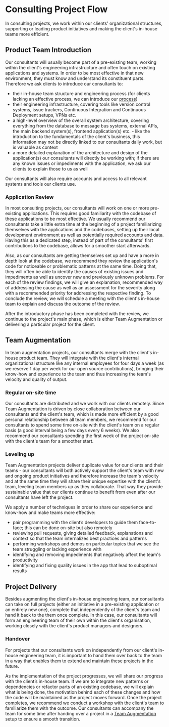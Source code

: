 # Consulting Project Flow

In consulting projects, we work within our clients' organizational structures,
supporting or leading product initiatives and making the client's in-house teams
more efficient.

## Product Team Introduction

Our consultants will usually become part of a pre-existing team, working within
the client's engineering infrastructure and often touch on existing applications
and systems. In order to be most effective in that new environment, they must
know and understand its constituent parts. Therefore we ask clients to introduce
our consultants to:

- their in-house team structure and engineering process (for clients lacking an
  effective process, we can introduce our [process](./../../process))
- their engineering infrastructure, covering tools like version control systems,
  issue trackers, Continuous Integration and Continuous Deployment setups, VPNs
  etc.
- a high-level overview of the overall system architecture, covering everything
  from the database to message bus systems, external APIs, the main backend
  system(s), frontend application(s) etc. - like the introduction to the
  fundamentals of the client's business, this information may not be directly
  linked to our consultants daily work, but is valuable as context
- a more detailed explanation of the architecture and design of the
  application(s) our consultants will directly be working with; if there are any
  known issues or impediments with the application, we ask our clients to
  explain those to us as well

Our consultants will also require accounts and access to all relevant systems
and tools our clients use.

### Application Review

In most consulting projects, our consultants will work on one or more
pre-existing applications. This requires good familiarity with the codebase of
these applications to be most effective. We usually recommend our consultants
take a little extra time at the beginning of a project familiarizing themselves
with the applications and the codebases, setting up their local development
environment as well as potentially required accounts and data. Having this as a
dedicated step, instead of part of the consultants' first contributions to the
codebase, allows for a smoother start afterwards.

Also, as our consultants are getting themselves set up and have a more in depth
look at the codebase, we recommend they review the application's code for
noticeable or problematic patterns at the same time. Doing that, they will often
be able to identify the causes of existing issues and impediments as well as
uncover new and previously unknown problems. For each of the review findings, we
will give an explanation, recommended way of addressing the cause as well as an
assessment for the severity along with a recommended priority for addressing the
respective finding. To conclude the review, we will schedule a meeting with the
client's in-house team to explain and discuss the outcome of the review.

After the introductory phase has been completed with the review, we continue to
the project's main phase, which is either Team Augmentation or delivering a
particular project for the client.

## Team Augmentation

In team augmentation projects, our consultants merge with the client's in-house
product team. They will integrate with the client's internal organizational
structure like any internal employees for four days a week (as we reserve 1 day
per week for our open source contributions), bringing their know-how and
experience to the team and thus increasing the team's velocity and quality of
output.

### Regular on-site time

Our consultants are distributed and we work with our clients remotely. Since
Team Augmentation is driven by close collaboration between our consultants and
the client's team, which is made more efficient by a good personal relationship
between all team members, we recommend for our consultants to spend some time
on-site with the client's team on a regular basis (a good interval being a few
days every 6 weeks). We also recommend our consultants spending the first week
of the project on-site with the client's team for a smoother start.

### Leveling up

Team Augmentation projects deliver duplicate value for our clients and their
teams - our consultants will both actively support the client's team with new
and ongoing product initiatives and therefore increase the team's velocity and
at the same time they will share their unique expertise with the client's team,
leveling team members up as they collaborate. That way they provide sustainable
value that our clients continue to benefit from even after our consultants have
left the project.

We apply a number of techniques in order to share our experience and know-how
and make teams more effective:

- pair programming with the client’s developers to guide them face-to-face; this
  can be done on-site but also remotely
- reviewing pull requests, giving detailed feedback, explanations and context so
  that the team internalizes best practices and patterns
- performing workshops and demos on particular topics that we see the team
  struggling or lacking experience with
- identifying and removing impediments that negatively affect the team's
  productivity
- identifying and fixing quality issues in the app that lead to suboptimal
  results

## Project Delivery

Besides augmenting the client's in-house engineering team, our consultants can
take on full projects (either an initiative in a pre-existing application or an
entirely new one), complete that independently of the client's team and hand it
back to the them once complete. In this case, our consultants will form an
engineering team of their own within the client's organisation, working closely
with the client's product managers and designers.

### Handover

For projects that our consultants work on independently from our client's
in-house engineering team, it is important to hand them over back to the team in
a way that enables them to extend and maintain these projects in the future.

As the implementation of the project progresses, we will share our progress with
the client’s in-house team. If we are to integrate new patterns or dependencies
or refactor parts of an existing codebase, we will explain what is being done,
the motivation behind each of these changes and how the code will be maintained
as the project moves forward. Once the project completes, we recommend we
conduct a workshop with the client's team to familiarize them with the outcome.
Our consultants can accompany the team for some time after handing over a
project in a [Team Augmentation](#team-augmentation) setup to ensure a smooth
transition.
